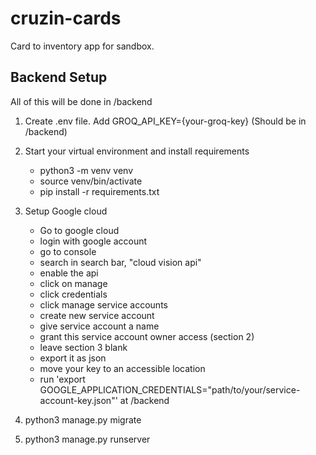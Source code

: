 # cruzin-cards
Card to inventory app for sandbox.


## Backend Setup
All of this will be done in /backend

1. Create .env file. Add GROQ_API_KEY={your-groq-key} (Should be in /backend)
2. Start your virtual environment and install requirements
    - python3 -m venv venv
    - source venv/bin/activate
    - pip install -r requirements.txt
3. Setup Google cloud
    - Go to google cloud
    - login with google account
    - go to console
    - search in search bar, "cloud vision api"
    - enable the api
    - click on manage
    - click credentials
    - click manage service accounts
    - create new service account
    - give service account a name
    - grant this service account owner access (section 2)
    - leave section 3 blank
    - export it as json
    - move your key to an accessible location
    - run 'export GOOGLE_APPLICATION_CREDENTIALS="path/to/your/service-account-key.json"' at /backend

4. python3 manage.py migrate
5. python3 manage.py runserver